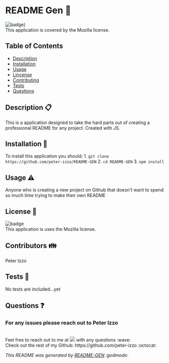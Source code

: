 
  # README Gen :metal:

  ![badge](https://img.shields.io/badge/license-Mozilla-brightgreen)) 
  <br />
  This application is covered by the Mozilla license.

  ## Table of Contents
  - [Description](#Description)
  - [Installation](#Installation)
  - [Usage](#Usage)
  - [Lincense](#Lincense)
  - [Contributing](#Contributing)
  - [Tests](#Tests)
  - [Questions](#Questions)

  ## Description  :clipboard:
  This is a application designed to take the hard parts out of creating a professional README for any project. Created with JS.

  ## Installation :floppy_disk:
  To install this application you should: 1. `git clone https://github.com/peter-izzo/README-GEN` 2. `cd README-GEN` 3. `npm install`

  ## Usage :warning:
  Anyone who is creating a new project on Github that doesn't want to spend so much time trying to make their own README

  ## License :scroll:
  ![badge](https://img.shields.io/badge/license-Mozilla-brightgreen)
  <br />
  This application is uses the Mozilla license. 

  ## Contributors :family:
  Peter Izzo

  ## Tests 🧪
  No tests are included...yet

  ## Questions :question:
  ### For any issues please reach out to Peter Izzo
  <br />
  Feel free to reach out to me at <a href="mailto:peter.izzo528@gmail.com?"><img src="https://img.shields.io/badge/gmail-%23DD0031.svg?&style=for-the-badge&logo=gmail&logoColor=white"/></a> with any questions :wave: 
  <br />
  Check out the rest of my Github: https://github.com/peter-izzo :octocat: 


  _This README was generated by [README-GEN](https://github.com/peter-izzo/README-GEN) :godmode:_

